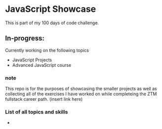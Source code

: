 # JavaScript Showcase

This is part of my 100 days of code challenge. 


## In-progress:

Currently working on the following topics 

* JavaScript Projects
* Advanced JavaScript course 

### note

This repo is for the purposes of showcasing the smaller projects as well as collecting all of the exercises I have worked on while completeing the ZTM fullstack career path.
(insert link here)

### List of all topics and skills

* 